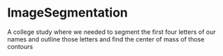 # ImageSegmentation
A college study where we needed to segment  the first four letters of our names and outline those letters and find the center of mass of those contours
